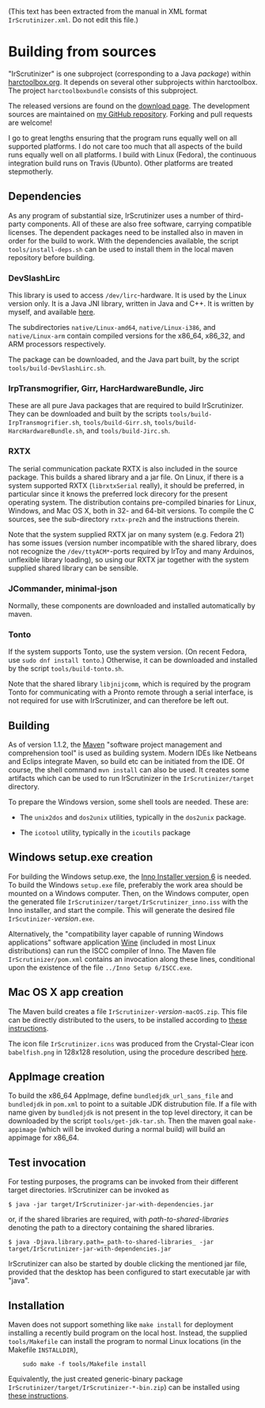 (This text has been extracted from the manual in XML format `IrScrutinizer.xml`. Do not edit this file.)

# Building from sources

"IrScrutinizer" is one subproject (corresponding to a Java _package_) within [harctoolbox.org](http://harctoolbox.org).
    It depends on several other subprojects within harctoolbox. The project `harctoolboxbundle` consists
    of this subproject.

The released versions are found on the [download page](https://github.com/bengtmartensson/harctoolboxbundle/releases).
    The development sources are maintained on [my GitHub repository](https://github.com/bengtmartensson/harctoolboxbundle).
    Forking and pull requests are welcome!

I go to great lengths ensuring that the program runs equally well on all supported platforms.
        I do not care too much that all aspects of the build runs equally well on all platforms.
        I build with Linux (Fedora), the continuous integration build runs on Travis (Ubunto).
        Other platforms are treated stepmotherly.

## Dependencies

As any program of substantial size, IrScrutinizer uses a number of third-party components.
    All of these are also free software, carrying compatible licenses.
The dependent packages need to be installed also in
    maven in order for the build to work. With the dependencies available, the script `tools/install-deps.sh`
can be used to install  them in the local maven repository before building.

### DevSlashLirc
This library is used to access `/dev/lirc`-hardware. It is used by the Linux version only.
        It is a Java JNI library, written in Java and C++. It is written by myself,
        and available [here](https://github.com/bengtmartensson/DevSlashLirc).
        

The subdirectories `native/Linux-amd64`,
        `native/Linux-i386`, and
        `native/Linux-arm` contain compiled versions for the x86_64, x86_32, and ARM processors respectively.

The package can be downloaded, and the Java part built, by the script `tools/build-DevSlashLirc.sh`.

### IrpTransmogrifier, Girr, HarcHardwareBundle, Jirc
These are all pure Java packages that are required to build IrScrutinizer.
            They can be downloaded and built by the scripts
            `tools/build-IrpTransmogrifier.sh`,
            `tools/build-Girr.sh`,
            `tools/build-HarcHardwareBundle.sh`, and
            `tools/build-Jirc.sh`.
        

### RXTX
The serial communication packate RXTX is also included in the source package. This builds a shared library and a jar file.
    On Linux, if there is a system supported RXTX (`librxtxSerial` really), it should be preferred,
    in particular since it knows the preferred lock direcory for the present operating system.
    The distribution contains pre-compiled binaries for Linux, Windows, and Mac OS X, both in 32- and 64-bit versions.
    To compile the C sources, see the sub-directory `rxtx-pre2h` and the instructions therein.

Note that the system supplied RXTX jar on many system (e.g. Fedora 21) has some issues
        (version number incompatible with the shared library, does not recognize
        the `/dev/ttyACM*`-ports required by IrToy and many Arduinos, unflexible library loading),
        so using our RXTX jar together with the system supplied shared library can be sensible.

### JCommander, minimal-json
Normally, these components are downloaded and installed automatically by maven.

### Tonto
If the system supports Tonto, use the system version. (On recent Fedora, use `sudo dnf install tonto`.)
        Otherwise, it can be downloaded and installed by the script `tools/build-tonto.sh`.

Note that the shared library `libjnijcomm`,
        which is required by the program Tonto for communicating with a Pronto remote through a serial interface,
        is not required for use with IrScrutinizer, and can therefore be left out.

## Building
As of version 1.1.2, the [Maven](http://maven.apache.org/index.html) "software
project management and comprehension tool" is used as building system.
Modern IDEs like Netbeans and Eclips integrate Maven, so build etc can be initiated from the IDE.
Of course, the shell command `mvn install` can also be used. It creates some artifacts which can
be used to run IrScrutinizer in the `IrScrutinizer/target` directory.

To prepare the Windows version, some shell tools are needed. These are:



* The `unix2dos` and `dos2unix` utilities, typically in the `dos2unix` package.

* The `icotool` utility, typically in the `icoutils` package


## Windows setup.exe creation
For building the Windows setup.exe, the [Inno Installer version 6](http://www.jrsoftware.org/download.php/is.exe)
    is needed. To build the Windows `setup.exe` file, preferably the work area should
be mounted on a Windows computer. Then, on the Windows computer, open
        the generated file `IrScrutinizer/target/IrScrutinizer_inno.iss` with
        the Inno installer, and start the compile. This will generate the desired file
    `IrScutinizer-`_version_`.exe`.

Alternatively, the "compatibility layer capable of running
    Windows applications" software application [Wine](https://www.winehq.org) (included in most Linux
    distributions) can run the ISCC compiler of Inno. The Maven file
    `IrScrutinizer/pom.xml` contains an
    invocation along these lines, conditional upon the existence of the file `../Inno Setup 6/ISCC.exe`.

## Mac OS X app creation
The Maven build creates a file
`IrScrutinizer-`_version_`-macOS.zip`.
This file can be directly distributed to the users, to be installed according to
[these instructions](http://harctoolbox.org/IrScrutinizer.html#Mac+OS+X+app).

The icon file `IrScrutinizer.icns` was produced from the Crystal-Clear
icon `babelfish.png` in 128x128 resolution, using the procedure
described
[here](http://stackoverflow.com/questions/11770806/why-doesnt-icon-composer-2-4-support-the-1024x1024-size-icon-any-more).
        

## AppImage creation
To build the x86_64 AppImage, define `bundledjdk_url_sans_file`
    and `bundledjdk` in `pom.xml` to point to a suitable JDK distrubution file.
    If a file with name given by `bundledjdk`
    is not present in the top level directory, it can be downloaded by the script `tools/get-jdk-tar.sh`.
    Then the maven goal `make-appimage` (which will be invoked during a normal build) will build an appimage for x86_64.
    

## Test invocation
For testing purposes, the programs can be invoked from their different target directories.
        IrScrutinizer can be invoked as


    
    $ java -jar target/IrScrutinizer-jar-with-dependencies.jar

or, if the shared libraries are required, with _path-to-shared-libraries_ denoting the path to a directory containing
the shared libraries.


    
    $ java -Djava.library.path=_path-to-shared-libraries_ -jar target/IrScrutinizer-jar-with-dependencies.jar

IrScrutinizer can also be started by double clicking the mentioned jar file,
    provided that the desktop has been configured to start executable jar with "java".

## Installation
Maven does not support something like `make install` for deployment installing a
recently build program on the local host.
Instead, the supplied `tools/Makefile` can
install the program to normal Linux locations (in the Makefile `INSTALLDIR`),


    
        sudo make -f tools/Makefile install
    
Equivalently, the just created generic-binary package
`IrScrutinizer/target/IrScrutinizer-*-bin.zip`) can be installed using [these instructions](http://harctoolbox.org/IrScrutinizer.html#Generic+Binary).

